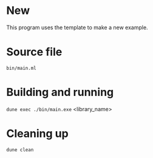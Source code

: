 # New

This program uses the template to make a new example.

# Source file

`bin/main.ml`

# Building and running

`dune exec ./bin/main.exe` <library_name>

# Cleaning up

`dune clean`

